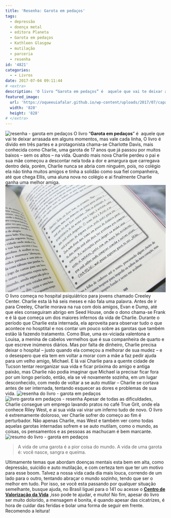 ```yaml
---
title: 'Resenha: Garota em pedaços'
tags:
  - depressão
  - doença metal
  - editora Planeta
  - Garota em pedaços
  - Kathleen Glasgow
  - mutilação
  - parceria
  - resenha
id: '4821'
categories:
  - - Livros
date: 2017-07-04 09:11:44
# <extra>
description: 'O livro “Garota em pedaços” é  aquele que vai te deixar arrasada em alguns momentos, mas vale cada linha, O livro é divido em três partes e a protagonista chama-se Charlotte Davis, mais conhecida como Charlie, uma garota de 17 anos que já passou por muitos baixos – sem os altos – na vida. Quando mais nova Charlie perdeu o pai e sua mãe começou a descontar nela toda a dor e amargura que carregava dentro dela, porém, Charlie nunca se abria com ninguém, pois, no colégio ela não tinha muitos amigos e tinha a solidão como sua fiel companheira, até que chega Ellis, uma aluna nova no colégio e ai finalmente Charlie ganha uma melhor amiga. O livro começa no hospital psiquiátrico para jovens chamado Creeley Center. Charlie esta lá há seis meses e não fala uma palavra. Antes de &hellip;'
featured_image: 
  url: 'https://oqueeuiafalar.github.io/wp-content/uploads/2017/07/capa-do-livro-garota-em-pedaços.jpg'
  width: '828'
  height: '828'
# </extra>
---
```


![resenha - garota em pedaços ](/wp-content/uploads/2017/07/capa-do-livro-garota-em-pedaços.jpg) O livro “**Garota em pedaços**” é  aquele que vai te deixar arrasada em alguns momentos, mas vale cada linha, O livro é divido em três partes e a protagonista chama-se Charlotte Davis, mais conhecida como Charlie, uma garota de 17 anos que já passou por muitos baixos – sem os altos – na vida. Quando mais nova Charlie perdeu o pai e sua mãe começou a descontar nela toda a dor e amargura que carregava dentro dela, porém, Charlie nunca se abria com ninguém, pois, no colégio ela não tinha muitos amigos e tinha a solidão como sua fiel companheira, até que chega Ellis, uma aluna nova no colégio e ai finalmente Charlie ganha uma melhor amiga. ![resumo do livro - garota em pedaços](/wp-content/uploads/2017/07/página-do-livro-garota-em-pedaços.jpg) O livro começa no hospital psiquiátrico para jovens chamado Creeley Center. Charlie esta lá há seis meses e não fala uma palavra. Antes de ir para Creeley, Charlie morava na rua com dois amigos, Evan e Dump, até que eles conseguiram abrigo em Seed House, onde o dono chama-se Frank e é lá que começa um dos maiores infernos da vida de Charlie. Durante o período que Charlie esta internada, ela aproveita para observar tudo o que acontece no hosptital e nos contar um pouco sobre as garotas que também estão lá fazendo tratamento. Como Blue, uma ex-viciada valentona e Louisa, a menina de cabelos vermelhos que é sua companheira de quarto e que escreve inúmeros diários. Mas por falta de dinheiro, Charlie precisa deixar o hospital – justo quando ela começou a melhorar de sua mudez – e o desespero que ela tem em voltar a morar com a mãe a faz pedir ajuda para um velho amigo, Michael. E lá vai Charlie para a quente cidade de Tucson tentar reorganizar sua vida e ficar próxima do amigo e antiga paixão, mas Charlie não podia imaginar que Michael ia precisar ficar fora por um longo período, então, ela se vê novamente sozinha, em um lugar desconhecido, com medo de voltar a se auto mutilar – Charlie se cortava antes de ser internada, tentando esquecer as dores e problemas de sua vida. ![resenha do livro - garota em pedaços](/wp-content/uploads/2017/07/contra-capa-garota-em-pedaços-resumo.jpg) ![livro garota em pedaços - resenha](/wp-content/uploads/2017/07/lombada-do-livro-garota-em-pedaços.jpg) Apesar de todas as dificuldades, Charlie consegue um emprego lavando pratos no café True Grit, onde ela conhece Riley West, e ai sua vida vai virar um inferno tudo de novo. O livro é extremamente doloroso, ver Charlie sofrer do começo ao fim é perturbador. Não apenas Charlie, mas West e também ver como todas aquelas garotas internadas sofrem e se auto mutilam, como o mundo, as coisas, os pensamentos e as pessoas as machucam é bem marcante. ![resumo do livro - garota em pedaços](/wp-content/uploads/2017/07/resenha-garota-em-pedaços.jpg)

> A vida de uma garota é a pior coisa do mundo. A vida de uma garota é: você nasce, sangra e queima.

Ultimamente temas que abordam doenças mentais esta bem em alta, como depressão, suicídio e auto mutilação, e com certeza tem que ter um motivo para esse boom. Talvez a nossa vida cada dia mais louca, correndo de um lado para o outro, tentando abraçar o mundo sozinho, tendo que ser o melhor em tudo. Por isso, se você esta passando por qualquer situação semelhante, busque ajuda, no Brasil liguei para o 141 ou acesse o **[Centro de Valorização da Vida](http://www.cvv.org.br/)** ,isso pode te ajudar, e muito! No fim, apesar do livro ser muito dolorido, a mensagem é bonita, é quando apesar das cicatrizes, é hora de cuidar das feridas e bolar uma forma de seguir em frente. Recomendo a leitura!

